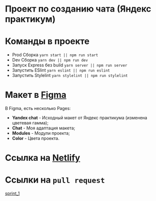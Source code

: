 # Проект по созданию чата (Яндекс практикум)

# Команды в проекте
- Prod Сборка `yarn start || npm run start`
- Dev Сборка `yarn dev || npm run dev`
- Запуск Express без build `yarn server || npm run server`
- Запустить ESlint `yarn eslint || npm run eslint`
- Запустить Stylelint `yarn stylelint || npm run stylelint`


# Макет в [Figma](https://www.figma.com/file/rLeCAzgqTfcNl8OZZmj6se/Chat?node-id=0%3A1)

В Figma, есть несколько Pages:
- **Yandex chat** - Исходный макет от Яндекс практикума (изменена цветевая гамма);
- **Chat** - Моя адаптация макета;
- **Modules** - Модули проекта;
- **Color** - Цвета проекта.

# Ссылка на [Netlify](https://trusting-shannon-d97b93.netlify.app/)
# Ссылки на ```pull request```
[sprint_1](https://github.com/YurikEz/middle.messenger.praktikum.yandex/pull/1)
